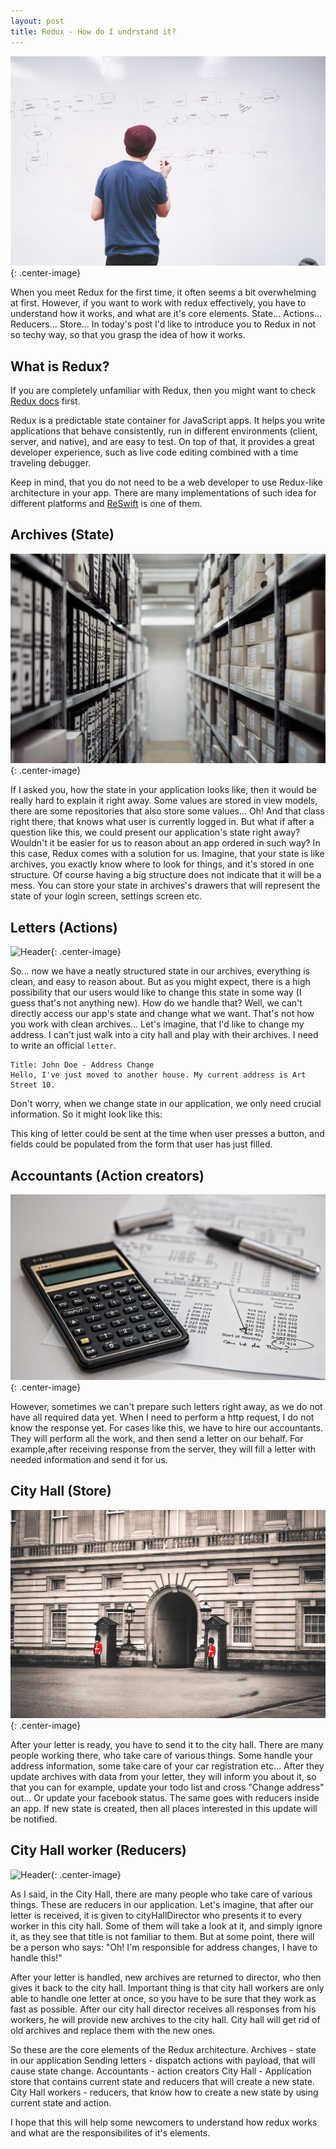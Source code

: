 ```yaml
---
layout: post
title: Redux - How do I undrstand it?
---
```


![Header](/images/redux/header.jpg){: .center-image}

When you meet Redux for the first time, it often seems a bit overwhelming at first. However, if you want to work with redux effectively, you have to understand how it works, and what are it's core elements. State... Actions... Reducers... Store... In today's post I'd like to introduce you to Redux in not so techy way, so that you grasp the idea of how it works.

What is Redux?
---

If you are completely unfamiliar with Redux, then you might want to check [Redux docs](http://redux.js.org/) first.

Redux is a predictable state container for JavaScript apps.
It helps you write applications that behave consistently, run in different environments (client, server, and native), and are easy to test. On top of that, it provides a great developer experience, such as live code editing combined with a time traveling debugger.

Keep in mind, that you do not need to be a web developer to use Redux-like architecture in your app. There are many implementations of such idea for different platforms and [ReSwift](https://github.com/ReSwift/ReSwift) is one of them.


Archives (State)
---

![Header](/images/redux/archives.jpeg){: .center-image}

If I asked you, how the state in your application looks like, then it would be really hard to explain it right away. Some values are stored in view models, there are some repositories that also store some values... Oh! And that class right there, that knows what user is currently logged in. But what if after a question like this, we could present our application's state right away? Wouldn't it be easier for us to reason about an app ordered in such way? In this case, Redux comes with a solution for us.
Imagine, that your state is like archives, you exactly know where to look for things, and it's stored in one structure. Of course having a big structure does not indicate that it will be a mess. You can store your state in archives's drawers that will represent the state of your login screen, settings screen etc.

Letters (Actions)
---

![Header](/images/redux/letter.jpeg){: .center-image}

So... now we have a neatly structured state in our archives, everything is clean, and easy to reason about. But as you might expect, there is a high possibility that our users would like to change this state in some way (I guess that's not anything new). How do we handle that? Well, we can't directly access our app's state and change what we want. That's not how you work with clean archives...  Let's imagine, that I'd like to change my address. I can't just walk into a city hall and play with their archives. I need to write an official `letter`. 

```
Title: John Doe - Address Change 
Hello, I've just moved to another house. My current address is Art Street 10.
```

Don't worry, when we change state in our application, we only need crucial information. So it might look like this:

<script src="https://gist.github.com/Eluss/b7e8d38b1aae023e281fa440c9a46a34.js"></script>

This king of letter could be sent at the time when user presses a button, and fields could be populated from the form that user has just filled.


Accountants (Action creators)
---

![Header](/images/redux/accountant.jpeg){: .center-image}

However, sometimes we can't prepare such letters right away, as we do not have all required data yet. When I need to perform a http request, I do not know the response yet. For cases like this, we have to hire our accountants. They will perform all the work, and then send a letter on our behalf. For example,after receiving response from the server, they will fill a letter with needed information and send it for us.

<script src="https://gist.github.com/Eluss/dfedb36c00acd5f1b65556f1083a38f9.js"></script>

City Hall (Store)
---

![Header](/images/redux/cityhall.jpeg){: .center-image}

After your letter is ready, you have to send it to the city hall. There are many people working there, who take care of various things. Some handle your address information, some take care of your car registration etc... After they update archives with data from your letter, they will inform you about it, so that you can for example, update your todo list and cross "Change address" out... Or update your facebook status. The same goes with reducers inside an app. If new state is created, then all places interested in this update will be notified.

City Hall worker (Reducers)
---

![Header](/images/redux/officer.png){: .center-image}

As I said, in the City Hall, there are many people who take care of various things. These are reducers in our application. Let's imagine, that after our letter is received, it is given to cityHallDirector who presents it to every worker in this city hall. Some of them will take a look at it, and simply ignore it, as they see that title is not familiar to them. But at some point, there will be a person who says: "Oh! I'm responsible for address changes, I have to handle this!"

<script src="https://gist.github.com/Eluss/ffb95b5b330386d8467509d315ccd079.js"></script>

<script src="https://gist.github.com/Eluss/b155de18556c29b4e4e5961b35282977.js"></script>

After your letter is handled, new archives are returned to director, who then gives it back to the city hall. Important thing is that city hall workers are only able to handle one letter at once, so you have to be sure that they work as fast as possible. After our city hall director receives all responses from his workers, he will provide new archives to the city hall. City hall will get rid of old archives and replace them with the new ones.

So these are the core elements of the Redux architecture.
Archives - state in our application
Sending letters - dispatch actions with payload, that will cause state change.
Accountants - action creators
City Hall - Application store that contains current state and reducers that will create a new state.
City Hall workers - reducers, that know how to create a new state by using current state and action.

I hope that this will help some newcomers to understand how redux works and what are the responsibilites of it's elements.


